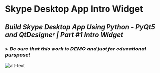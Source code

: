 # Skype Desktop App Intro Widget

## ***Build Skype Desktop App Using Python - PyQt5 and QtDesigner | Part #1 Intro Widget***

### > ***Be sure that this work is DEMO and just for educational purspose!***

![alt-text](https://im6.ezgif.com/tmp/ezgif-6-aa638967c481.gif)
